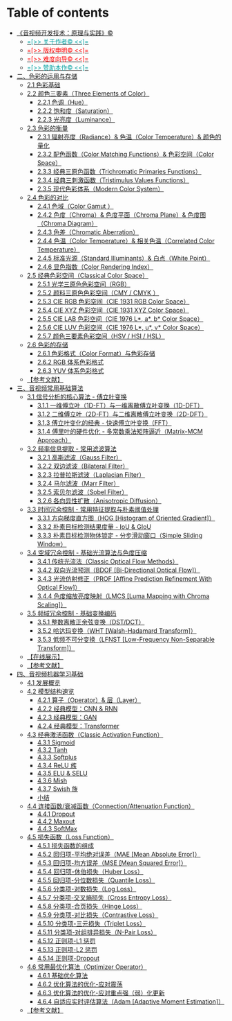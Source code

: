 # Table of contents

* [《音视频开发技术：原理与实践》©](README.md)
	* [<font color=oragan> =[>> 关于作者© <<]= </font>](AUTHOR.md)
	* [<font color=red> =[>> 版权申明© <<]= </font>](COPYRIGHT.md)
	* [<font color=red> =[>> 难度向导© <<]= </font>](GUIDER.md)
	* [<font color=oragan> =[>> 赞助本作© <<]= </font>](DONATE.md)
* [二、色彩的运用与存储](Chapter_2/Language/cn/Apex_2_Introduce.md)
    * [2.1 色彩基础](Chapter_2/Language/cn/Docs_2_1.md)
    * [2.2 颜色三要素（Three Elements of Color）](Chapter_2/Language/cn/Docs_2_2.md)
	    * [2.2.1 色调（Hue）](Chapter_2/Language/cn/Docs_2_2_1.md)
	    * [2.2.2 饱和度（Saturation）](Chapter_2/Language/cn/Docs_2_2_2.md)
	    * [2.2.3 光亮度（Luminance）](Chapter_2/Language/cn/Docs_2_2_3.md)
    * [2.3 色彩的衡量](Chapter_2/Language/cn/Docs_2_3.md)
    	* [2.3.1 辐射亮度（Radiance）& 色温（Color Temperature）& 颜色的量化](Chapter_2/Language/cn/Docs_2_3_1.md)
	    * [2.3.2 配色函数（Color Matching Functions）& 色彩空间（Color Space）](Chapter_2/Language/cn/Docs_2_3_2.md)
	    * [2.3.3 经典三原色函数（Trichromatic Primaries Functions）](Chapter_2/Language/cn/Docs_2_3_3.md)
	    * [2.3.4 经典三刺激函数（Tristimulus Values Functions）](Chapter_2/Language/cn/Docs_2_3_4.md)
	    * [2.3.5 现代色彩体系（Modern Color System）](Chapter_2/Language/cn/Docs_2_3_5.md)
    * [2.4 色彩的对比](Chapter_2/Language/cn/Docs_2_4.md)
	    * [2.4.1 色域（Color Gamut ）](Chapter_2/Language/cn/Docs_2_4_1.md)
	    * [2.4.2 色度（Chroma）& 色度平面（Chroma Plane）& 色度图（Chroma Diagram）](Chapter_2/Language/cn/Docs_2_4_2.md)
	    * [2.4.3 色差（Chromatic Aberration）](Chapter_2/Language/cn/Docs_2_4_3.md)
	    * [2.4.4 色温（Color Temperature）& 相关色温（Correlated Color Temperature）](Chapter_2/Language/cn/Docs_2_4_4.md)
	    * [2.4.5 标准光源（Standard Illuminants）& 白点（White Point）](Chapter_2/Language/cn/Docs_2_4_5.md)
	    * [2.4.6 显色指数（Color Rendering Index）](Chapter_2/Language/cn/Docs_2_4_6.md)
    * [2.5 经典色彩空间（Classical Color Space）](Chapter_2/Language/cn/Docs_2_5.md)
	    * [2.5.1 光学三原色色彩空间（RGB）](Chapter_2/Language/cn/Docs_2_5_1.md)
	    * [2.5.2 颜料三原色色彩空间（CMY / CMYK ）](Chapter_2/Language/cn/Docs_2_5_2.md)
	    * [2.5.3 CIE RGB 色彩空间（CIE 1931 RGB Color Space）](Chapter_2/Language/cn/Docs_2_5_3.md)
	    * [2.5.4 CIE XYZ 色彩空间（CIE 1931 XYZ Color Space）](Chapter_2/Language/cn/Docs_2_5_4.md)
	    * [2.5.5 CIE LAB 色彩空间（CIE 1976 L\*, a\*, b\* Color Space）](Chapter_2/Language/cn/Docs_2_5_5.md)
	    * [2.5.6 CIE LUV 色彩空间（CIE 1976 L\*, u\*, v\* Color Space）](Chapter_2/Language/cn/Docs_2_5_6.md)
	    * [2.5.7 颜色三要素色彩空间（HSV / HSI / HSL）](Chapter_2/Language/cn/Docs_2_5_7.md)
    * [2.6 色彩的存储](Chapter_2/Language/cn/Docs_2_6.md)
	    * [2.6.1 色彩格式（Color Format）与色彩存储](Chapter_2/Language/cn/Docs_2_6_1.md)
	    * [2.6.2 RGB 体系色彩格式](Chapter_2/Language/cn/Docs_2_6_2.md)
	    * [2.6.3 YUV 体系色彩格式](Chapter_2/Language/cn/Docs_2_6_3.md)
	* [【参考文献】](Chapter_2/Language/cn/References_2.md)
* [三、音视频常用基础算法](Chapter_3/Language/cn/Apex_3_Introduce.md)
    * [3.1 信号分析的核心算法 - 傅立叶变换](Chapter_3/Language/cn/Docs_3_1.md)
        * [3.1.1 一维傅立叶（1D-FT）与一维离散傅立叶变换（1D-DFT）](Chapter_3/Language/cn/Docs_3_1_1.md)
        * [3.1.2 二维傅立叶（2D-FT）与二维离散傅立叶变换（2D-DFT）](Chapter_3/Language/cn/Docs_3_1_2.md)
        * [3.1.3 傅立叶变化的经典 - 快速傅立叶变换（FFT）](Chapter_3/Language/cn/Docs_3_1_3.md)
		* [3.1.4 傅里叶的硬件优化 - 多常数乘法矩阵逼近（Matrix-MCM Approach）](Chapter_3/Language/cn/Docs_3_1_4.md)
    * [3.2 频率信息提取 - 常用滤波算法](Chapter_3/Language/cn/Docs_3_2.md)
	    * [3.2.1 高斯滤波（Gauss Filter）](Chapter_3/Language/cn/Docs_3_2_1.md)
        * [3.2.2 双边滤波（Bilateral Filter）](Chapter_3/Language/cn/Docs_3_2_2.md)
	    * [3.2.3 拉普拉斯滤波（Laplacian Filter）](Chapter_3/Language/cn/Docs_3_2_3.md)
	    * [3.2.4 马尔滤波（Marr Filter）](Chapter_3/Language/cn/Docs_3_2_4.md)
	    * [3.2.5 索贝尔滤波（Sobel Filter）](Chapter_3/Language/cn/Docs_3_2_5.md)
	    * [3.2.6 各向异性扩散（Anisotropic Diffusion）](Chapter_3/Language/cn/Docs_3_2_6.md)
    * [3.3 时间冗余控制 - 常用特征提取与朴素阈值处理](Chapter_3/Language/cn/Docs_3_3.md)
	    * [3.3.1 方向梯度直方图（HOG [Histogram of Oriented Gradient]）](Chapter_3/Language/cn/Docs_3_3_1.md)
	    * [3.3.2 朴素目标检测结果度量 - IoU & GIoU](Chapter_3/Language/cn/Docs_3_3_2.md)
	    * [3.3.3 朴素目标检测物体锁定 - 分步滑动窗口（Simple Sliding Window）](Chapter_3/Language/cn/Docs_3_3_3.md)
    * [3.4 空域冗余控制 - 基础光流算法与色度压缩](Chapter_3/Language/cn/Docs_3_4.md)
	    * [3.4.1 传统光流法（Classic Optical Flow Methods）](Chapter_3/Language/cn/Docs_3_4_1.md)
	    * [3.4.2 双向光流预测（BDOF [Bi-Directional Optical Flow]）](Chapter_3/Language/cn/Docs_3_4_2.md)
	    * [3.4.3 光流仿射修正（PROF [Affine Prediction Refinement With Optical Flow]）](Chapter_3/Language/cn/Docs_3_4_3.md)
	    * [3.4.4 色度缩放亮度映射（LMCS [Luma Mapping with Chroma Scaling]）](Chapter_3/Language/cn/Docs_3_4_4.md)
    * [3.5 频域冗余控制 - 基础变换编码](Chapter_3/Language/cn/Docs_3_5.md)
	    * [3.5.1 整数离散正余弦变换（DST/DCT）](Chapter_3/Language/cn/Docs_3_5_1.md)
	    * [3.5.2 哈达玛变换（WHT [Walsh-Hadamard Transform]）](Chapter_3/Language/cn/Docs_3_5_2.md)
	    * [3.5.3 低频不可分变换（LFNST [Low-Frequency Non-Separable Transform]）](Chapter_3/Language/cn/Docs_3_5_3.md)
	* [【在线展示】](Chapter_3/Language/cn/Playground_3.md)
    * [【参考文献】](Chapter_3/Language/cn/References_3.md)
* [四、音视频机器学习基础](Chapter_4/Language/cn/Apex_4_Introduce.md)
	* [4.1 发展概览](Chapter_4/Language/cn/Docs_4_1.md)
	* [4.2 模型结构速览](Chapter_4/Language/cn/Docs_4_2.md)
		* [4.2.1 算子（Operator）& 层（Layer）](Chapter_4/Language/cn/Docs_4_2_1.md)
		* [4.2.2 经典模型：CNN & RNN](Chapter_4/Language/cn/Docs_4_2_2.md)
		* [4.2.3 经典模型：GAN](Chapter_4/Language/cn/Docs_4_2_3.md)
		* [4.2.4 经典模型：Transformer](Chapter_4/Language/cn/Docs_4_2_4.md)
	* [4.3 经典激活函数（Classic Activation Function）](Chapter_4/Language/cn/Docs_4_3.md)
		* [4.3.1 Sigmoid](Chapter_4/Language/cn/Docs_4_3_1.md)
		* [4.3.2 Tanh](Chapter_4/Language/cn/Docs_4_3_2.md)
		* [4.3.3 Softplus](Chapter_4/Language/cn/Docs_4_3_3.md)
		* [4.3.4 ReLU 族 ](Chapter_4/Language/cn/Docs_4_3_4.md)
		* [4.3.5 ELU & SELU](Chapter_4/Language/cn/Docs_4_3_5.md)
		* [4.3.6 Mish](Chapter_4/Language/cn/Docs_4_3_6.md)
		* [4.3.7 Swish 族 ](Chapter_4/Language/cn/Docs_4_3_7.md)
		* [小结](Chapter_4/Language/cn/Docs_4_3_8.md)
	* [4.4 连接函数/衰减函数（Connection/Attenuation Function）](Chapter_4/Language/cn/Docs_4_4.md)
		* [4.4.1 Dropout](Chapter_4/Language/cn/Docs_4_4_1.md)
		* [4.4.2 Maxout](Chapter_4/Language/cn/Docs_4_4_2.md)
		* [4.4.3 SoftMax](Chapter_4/Language/cn/Docs_4_4_3.md)
	* [4.5 损失函数（Loss Function）](Chapter_4/Language/cn/Docs_4_5.md)
		* [4.5.1 损失函数的组成](Chapter_4/Language/cn/Docs_4_5_1.md)
		* [4.5.2 回归项-平均绝对误差（MAE [Mean Absolute Error]）](Chapter_4/Language/cn/Docs_4_5_2.md)
		* [4.5.3 回归项-均方误差（MSE [Mean Squared Error]）](Chapter_4/Language/cn/Docs_4_5_3.md)
		* [4.5.4 回归项-休伯损失（Huber Loss）](Chapter_4/Language/cn/Docs_4_5_4.md)
		* [4.5.5 回归项-分位数损失（Quantile Loss）](Chapter_4/Language/cn/Docs_4_5_5.md)
		* [4.5.6 分类项-对数损失（Log Loss）](Chapter_4/Language/cn/Docs_4_5_6.md)
		* [4.5.7 分类项-交叉熵损失（Cross Entropy Loss）](Chapter_4/Language/cn/Docs_4_5_7.md)
		* [4.5.8 分类项-合页损失（Hinge Loss）](Chapter_4/Language/cn/Docs_4_5_8.md)
		* [4.5.9 分类项-对比损失（Contrastive Loss）](Chapter_4/Language/cn/Docs_4_5_9.md)
		* [4.5.10 分类项-三元损失（Triplet Loss）](Chapter_4/Language/cn/Docs_4_5_10.md)
		* [4.5.11 分类项-对组排异损失（N-Pair Loss）](Chapter_4/Language/cn/Docs_4_5_11.md)
		* [4.5.12 正则项-L1 惩罚](Chapter_4/Language/cn/Docs_4_5_12.md)
		* [4.5.13 正则项-L2 惩罚](Chapter_4/Language/cn/Docs_4_5_13.md)
		* [4.5.14 正则项-Dropout](Chapter_4/Language/cn/Docs_4_5_14.md)
	* [4.6 常用最优化算法（Optimizer Operator）](Chapter_4/Language/cn/Docs_4_6.md)
		* [4.6.1 基础优化算法](Chapter_4/Language/cn/Docs_4_6_1.md)
		* [4.6.2 优化算法的优化-应对震荡](Chapter_4/Language/cn/Docs_4_6_2.md)
		* [4.6.3 优化算法的优化-应对重点强（弱）化更新](Chapter_4/Language/cn/Docs_4_6_3.md)
		* [4.6.4 自适应实时评估算法（Adam [Adaptive Moment Estimation]）](Chapter_4/Language/cn/Docs_4_6_4.md)
    * [【参考文献】](Chapter_4/Language/cn/References_4.md)